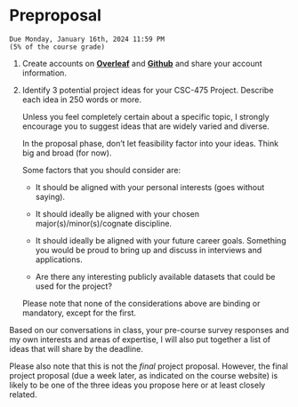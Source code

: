 
# Preproposal 

```{important}
Due Monday, January 16th, 2024 11:59 PM
(5% of the course grade) 
``` 

1. Create accounts on **[Overleaf](https://www.overleaf.com/)** and **[Github](https://github.com/)** and share your account information. 

2. Identify 3 potential project ideas for your CSC-475 Project. Describe each idea in 250 words or more. 

    Unless you feel completely certain about a specific topic, I strongly encourage you to suggest ideas that are widely varied and diverse. 

    In the proposal phase, don’t let feasibility factor into your ideas. Think big and broad (for now). 

    Some factors that you should consider are: 

    * It should be aligned with your personal interests (goes without saying). 

    * It should ideally be aligned with your chosen major(s)/minor(s)/cognate discipline. 

    * It should ideally be aligned with your future career goals. Something you would be proud to bring up and discuss in interviews and applications. 

    * Are there any interesting publicly available datasets that could be used for the project?
	
    Please note that none of the considerations above are binding or mandatory, except for the first.  

Based on our conversations in class, your pre-course survey responses and my own interests and areas of expertise, I will also put together a list of ideas that will share by the deadline. 

Please also note that this is not the _final_ project proposal. However, the final project proposal (due a week later, as indicated on the course website) is likely to be one of the three ideas you propose here or at least closely related. 
